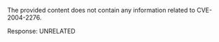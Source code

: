 The provided content does not contain any information related to CVE-2004-2276.

Response: UNRELATED
